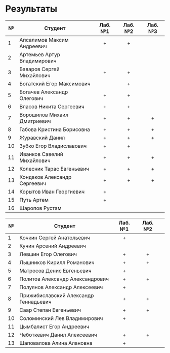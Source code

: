 # Результаты

| №   | Студент                      | Лаб. №1 | Лаб. №2 | Лаб. №3 |
| --- | ---------------------------- | :-----: | :-----: | :-----: |
| 1   | Апсалимов Максим Андреевич   |    +    |    +    |         |
| 2   | Артемьев Артур Владимирович  |         |         |         |
| 3   | Баваров Сергей Михайлович    |    +    |    +    |         |
| 4   | Богатский Егор Максимович    |         |    +    |         |
| 5   | Богачев Александр Олегович   |    +    |    +    |         |
| 6   | Власов Никита Сергеевич      |    +    |    +    |         |
| 7   | Ворошилов Михаил Дмитриевич  |    +    |    +    |    +    |
| 8   | Габова Кристина Борисовна    |    +    |    +    |    +    |
| 9   | Журавский Данил              |    +    |    +    |    +    |
| 10  | Зубко Егор Владиславович     |    +    |    +    |         |
| 11  | Иванков Савелий Михайлович   |    +    |    +    |    +    |
| 12  | Колесник Тарас Евгеньевич    |    +    |    +    |    +    |
| 13  | Кондаков Александр Сергеевич |    +    |    +    |    +    |
| 14  | Корытов Иван Георгиевич      |    +    |         |         |
| 15  | Путь Артем                   |    +    |         |         |
| 16  | Шаропов Рустам               |         |         |         |

| №   | Студент                               | Лаб. №1 | Лаб. №2 |     |
| --- | ------------------------------------- | :-----: | :-----: | --- |
| 1   | Кочкин Сергей Анатольевич             |    +    |         |     |
| 2   | Кучин Арсений Андреевич               |         |         |     |
| 3   | Левшин Егор Олегович                  |    +    |    +    |     |
| 4   | Лышников Кирилл Романович             |    +    |    +    |     |
| 5   | Матросов Денис Евгеньевич             |    +    |         |     |
| 6   | Политов Александр Александрович       |    +    |    +    |     |
| 7   | Полуянов Александр Алексеевич         |    +    |         |     |
| 8   | Прижибиславский Александр Геннадьевич |    +    |    +    |     |
| 9   | Саар Степан Евгеньевич                |    +    |    +    |     |
| 10  | Соломинский Лев Владимирович          |    +    |         |     |
| 11  | Цымбалист Егор Андреевич              |         |         |     |
| 12  | Чеботкевич Данил Алексеевич           |    +    |    +    |     |
| 13  | Шаповалова Алина Алановна             |    +    |         |     |
